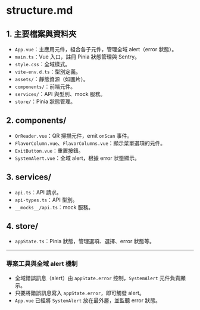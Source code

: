 # structure.md

## 1. 主要檔案與資料夾

- `App.vue`：主應用元件，組合各子元件，管理全域 alert（error 狀態）。
- `main.ts`：Vue 入口，註冊 Pinia 狀態管理與 Sentry。
- `style.css`：全域樣式。
- `vite-env.d.ts`：型別定義。
- `assets/`：靜態資源（如圖片）。
- `components/`：前端元件。
- `services/`：API 與型別、mock 服務。
- `store/`：Pinia 狀態管理。

## 2. components/

- `QrReader.vue`：QR 掃描元件，emit `onScan` 事件。
- `FlavorColumn.vue`、`FlavorColumns.vue`：顯示菜單選項的元件。
- `ExitButton.vue`：重置按鈕。
- `SystemAlert.vue`：全域 alert，根據 error 狀態顯示。

## 3. services/

- `api.ts`：API 請求。
- `api-types.ts`：API 型別。
- `__mocks__/api.ts`：mock 服務。

## 4. store/

- `appState.ts`：Pinia 狀態，管理選項、選擇、error 狀態等。

---

### 專案工具與全域 alert 機制

- 全域錯誤訊息（alert）由 `appState.error` 控制，`SystemAlert` 元件負責顯示。
- 只要將錯誤訊息寫入 `appState.error`，即可觸發 alert。
- `App.vue` 已經將 `SystemAlert` 放在最外層，並監聽 error 狀態。
